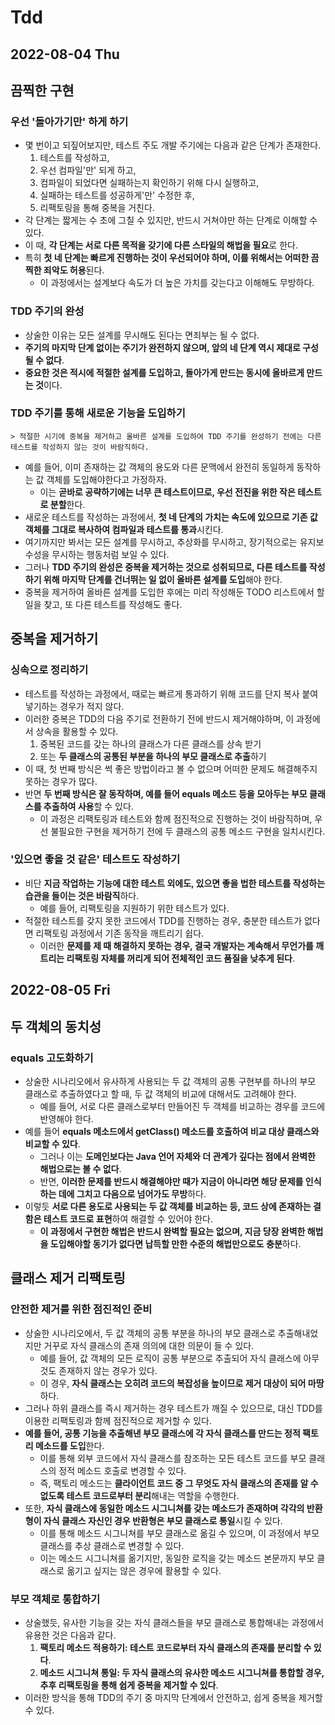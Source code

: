 # Tdd
## 2022-08-04 Thu
## 끔찍한 구현
### 우선 '돌아가기만' 하게 하기
* 몇 번이고 되짚어보지만, 테스트 주도 개발 주기에는 다음과 같은 단계가 존재한다.
  1. 테스트를 작성하고,
  2. 우선 컴파일'만' 되게 하고,
  3. 컴파일이 되었다면 실패하는지 확인하기 위해 다시 실행하고,
  4. 실패하는 테스트를 성공하게'만' 수정한 후,
  5. 리팩토링을 통해 중복을 거친다.
* 각 단계는 짧게는 수 초에 그칠 수 있지만, 반드시 거쳐야만 하는 단계로 이해할 수 있다.
* 이 때, **각 단계는 서로 다른 목적을 갖기에 다른 스타일의 해법을 필요**로 한다.
* 특히 **첫 네 단계는 빠르게 진행하는 것이 우선되어야 하며, 이를 위해서는 어떠한 끔찍한 죄악도 허용**된다.
  * 이 과정에서는 설계보다 속도가 더 높은 가치를 갖는다고 이해해도 무방하다.

### TDD 주기의 완성
* 상술한 이유는 모든 설계를 무시해도 된다는 면죄부는 될 수 없다.
* **주기의 마지막 단계 없이는 주기가 완전하지 않으며, 앞의 네 단계 역시 제대로 구성될 수 없다**.
* **중요한 것은 적시에 적절한 설계를 도입하고, 돌아가게 만드는 동시에 올바르게 만드는 것**이다.

### TDD 주기를 통해 새로운 기능을 도입하기
```
> 적절한 시기에 중복을 제거하고 올바른 설계를 도입하여 TDD 주기를 완성하기 전에는 다른 테스트를 작성하지 않는 것이 바람직하다.
```
* 예를 들어, 이미 존재하는 값 객체의 용도와 다른 문맥에서 완전히 동일하게 동작하는 값 객체를 도입해야한다고 가정하자.
  * 이는 **곧바로 공략하기에는 너무 큰 테스트이므로, 우선 전진을 위한 작은 테스트로 분할**한다.
* 새로운 테스트를 작성하는 과정에서, **첫 네 단계의 가치는 속도에 있으므로 기존 값 객체를 그대로 복사하여 컴파일과 테스트를 통과**시킨다.
* 여기까지만 봐서는 모든 설계를 무시하고, 추상화를 무시하고, 장기적으로는 유지보수성을 무시하는 행동처럼 보일 수 있다.
* 그러나 **TDD 주기의 완성은 중복을 제거하는 것으로 성취되므로, 다른 테스트를 작성하기 위해 마지막 단계를 건너뛰는 일 없이 올바른 설계를 도입**해야 한다.
* 중복을 제거하여 올바른 설계를 도입한 후에는 미리 작성해둔 TODO 리스트에서 할 일을 찾고, 또 다른 테스트를 작성해도 좋다.

## 중복을 제거하기
### 싱속으로 정리하기
* 테스트를 작성하는 과정에서, 때로는 빠르게 통과하기 위해 코드를 단지 복사 붙여넣기하는 경우가 적지 않다.
* 이러한 중복은 TDD의 다음 주기로 전환하기 전에 반드시 제거해야하며, 이 과정에서 상속을 활용할 수 있다.
  1. 중복된 코드를 갖는 하나의 클래스가 다른 클래스를 상속 받기
  2. 또는 **두 클래스의 공통된 부분을 하나의 부모 클래스로 추출**하기
* 이 때, 첫 번째 방식은 썩 좋은 방법이라고 볼 수 없으며 어떠한 문제도 해결해주지 못하는 경우가 많다.
* 반면 **두 번째 방식은 잘 동작하며, 예를 들어 equals 메소드 등을 모아두는 부모 클래스를 추출하여 사용**할 수 있다.
  * 이 과정은 리팩토링과 테스트와 함께 점진적으로 진행하는 것이 바람직하며, 우선 불필요한 구현을 제거하기 전에 두 클래스의 공통 메소드 구현을 일치시킨다.

### '있으면 좋을 것 같은' 테스트도 작성하기
* 비단 **지금 작업하는 기능에 대한 테스트 외에도, 있으면 좋을 법한 테스트를 작성하는 습관을 들이는 것은 바람직**하다.
  * 예를 들어, 리팩토링을 지원하기 위한 테스트가 있다.
* 적절한 테스트를 갖지 못한 코드에서 TDD를 진행하는 경우, 충분한 테스트가 없다면 리팩토링 과정에서 기존 동작을 깨트리기 쉽다.
  * 이러한 **문제를 제 때 해결하지 못하는 경우, 결국 개발자는 계속해서 무언가를 깨트리는 리팩토링 자체를 꺼리게 되어 전체적인 코드 품질을 낮추게 된다**.

## 2022-08-05 Fri
## 두 객체의 동치성
### equals 고도화하기
* 상술한 시나리오에서 유사하게 사용되는 두 값 객체의 공통 구현부를 하나의 부모 클래스로 추출하였다고 할 때, 두 값 객체의 비교에 대해서도 고려해야 한다.
  * 예를 들어, 서로 다른 클래스로부터 만들어진 두 객체를 비교하는 경우를 코드에 반영해야 한다.
* 예를 들어 **equals 메소드에서 getClass() 메소드를 호출하여 비교 대상 클래스와 비교할 수 있다**.
  * 그러나 이는 **도메인보다는 Java 언어 자체와 더 관계가 깊다는 점에서 완벽한 해법으로는 볼 수 없다**.
  * 반면, **이러한 문제를 반드시 해결해야만 때가 지금이 아니라면 해당 문제를 인식하는 데에 그치고 다음으로 넘어가도 무방**하다.
* 이렇듯 **서로 다른 용도로 사용되는 두 값 객체를 비교하는 등, 코드 상에 존재하는 결함은 테스트 코드로 표현**하여 해결할 수 있어야 한다.
  * **이 과정에서 구현한 해법은 반드시 완벽할 필요는 없으며, 지금 당장 완벽한 해법을 도입해야할 동기가 없다면 납득할 만한 수준의 해법만으로도 충분**하다.

## 클래스 제거 리팩토링
### 안전한 제거를 위한 점진적인 준비
* 상술한 시나리오에서, 두 값 객체의 공통 부분을 하나의 부모 클래스로 추출해내었지만 거꾸로 자식 클래스의 존재 의의에 대한 의문이 들 수 있다.
  * 예를 들어, 값 객체의 모든 로직이 공통 부분으로 추출되어 자식 클래스에 아무것도 존재하지 않는 경우가 있다.
  * 이 경우, **자식 클래스는 오히려 코드의 복잡성을 높이므로 제거 대상이 되어 마땅**하다.
* 그러나 하위 클래스를 즉시 제거하는 경우 테스트가 깨질 수 있으므로, 대신 TDD를 이용한 리팩토링과 함께 점진적으로 제거할 수 있다.
* **예를 들어, 공통 기능을 추출해낸 부모 클래스에 각 자식 클래스를 만드는 정적 팩토리 메소드를 도입**한다.
  * 이를 통해 외부 코드에서 자식 클래스를 참조하는 모든 테스트 코드를 부모 클래스의 정적 메소드 호출로 변경할 수 있다.
  * 즉, 팩토리 메소드는 **클라이언트 코드 중 그 무엇도 자식 클래스의 존재를 알 수 없도록 테스트 코드로부터 분리**해내는 역할을 수행한다.
* 또한, **자식 클래스에 동일한 메소드 시그니쳐를 갖는 메소드가 존재하며 각각의 반환형이 자식 클래스 자신인 경우 반환형은 부모 클래스로 통일**시킬 수 있다.
  * 이를 통해 메소드 시그니쳐를 부모 클래스로 옮길 수 있으며, 이 과정에서 부모 클래스를 추상 클래스로 변경할 수 있다.
  * 이는 메소드 시그니쳐를 옮기지만, 동일한 로직을 갖는 메소드 본문까지 부모 클래스로 옮기고 싶지는 않은 경우에 활용할 수 있다.

### 부모 객체로 통합하기
* 상술했듯, 유사한 기능을 갖는 자식 클래스들을 부모 클래스로 통합해내는 과정에서 유용한 것은 다음과 같다.
  1. **팩토리 메소드 적용하기: 테스트 코드로부터 자식 클래스의 존재를 분리할 수 있다**.
  2. **메소드 시그니쳐 통일: 두 자식 클래스의 유사한 메소드 시그니쳐를 통합할 경우, 추후 리팩토링을 통해 쉽게 중복을 제거할 수 있다**.
* 이러한 방식을 통해 TDD의 주기 중 마지막 단계에서 안전하고, 쉽게 중복을 제거할 수 있다.